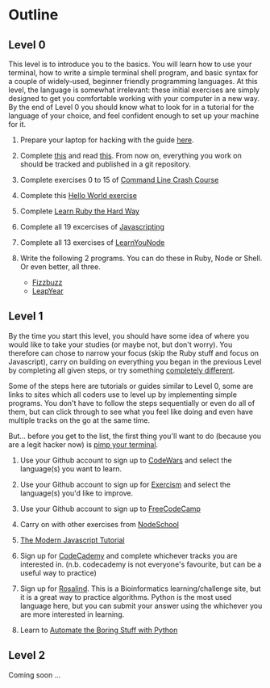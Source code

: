 # Outline

## Level 0
This level is to introduce you to the basics. You will learn how to use your
terminal, how to write a simple terminal shell program, and basic syntax for a
couple of widely-used, beginner friendly programming languages.
At this level, the language is somewhat irrelevant: these initial exercises
are simply designed to get you comfortable working with your computer in a new
way. By the end of Level 0 you should know what to look for in a tutorial for
the language of your choice, and feel confident enough to set up your machine
for it.

1. Prepare your laptop for hacking with the guide [here](https://github.com/fouralarmfire/square-one/blob/master/machine-setup.md#mac-osx-setup).

1. Complete [this](https://try.github.io/) and read [this](https://git-scm.com/docs/gittutorial). From now on, everything you work on should be tracked and published in a git repository.

1. Complete exercises 0 to 15 of [Command Line Crash Course](https://learnpythonthehardway.org/python3/appendixa.html)

1. Complete this [Hello World exercise](https://github.com/fouralarmfire/square-one/blob/master/challenges/hello_world.md#hello-world)

1. Complete [Learn Ruby the Hard Way](https://learnrubythehardway.org/book/)

1. Complete all 19 excercises of [Javascripting](https://github.com/workshopper/javascripting#javascripting)

1. Complete all 13 exercises of [LearnYouNode](https://nodeschool.io/#workshoppers)

1. Write the following 2 programs. You can do these in Ruby, Node or Shell. Or
even better, all three.
	- [Fizzbuzz](https://github.com/fouralarmfire/square-one/blob/master/challenges/fizzbuzz.md#fizzbuzz)
	- [LeapYear](https://github.com/fouralarmfire/square-one/blob/master/challenges/leap_year.md#leap-year)


## Level 1
By the time you start this level, you should have some idea of where you would
like to take your studies (or maybe not, but don't worry). You therefore can
chose to narrow your focus (skip the Ruby stuff and focus on Javascript), carry
on building on everything you began in the previous Level by completing all
given steps, or try something [completely different](https://tour.golang.org/welcome/1).

Some of the steps here are tutorials or guides similar to Level 0, some are
links to sites which all coders use to level up by implementing simple programs.
You don't have to follow the steps sequentially or even do all of them, but can
click through to see what you feel like doing and even have multiple tracks on
the go at the same time.

But... before you get to the list, the first thing you'll want to do (because
you are a legit hacker now) is [pimp your terminal](http://jilles.me/badassify-your-terminal-and-shell/).

1. Use your Github account to sign up to [CodeWars](https://www.codewars.com/) and select
the language(s) you want to learn.

1. Use your Github account to sign up for [Exercism](http://exercism.io/) and select
the language(s) you'd like to improve.

1. Use your Github account to sign up to [FreeCodeCamp](https://www.freecodecamp.org/)

1. Carry on with other exercises from [NodeSchool](https://nodeschool.io/#workshopper-list)

1. [The Modern Javascript Tutorial](https://javascript.info/)

1. Sign up for [CodeCademy](https://www.codecademy.com/) and complete whichever
tracks you are interested in. (n.b. codecademy is not everyone's favourite, but
can be a useful way to practice)

1. Sign up for [Rosalind](http://rosalind.info/problems/locations/). This is
a Bioinformatics learning/challenge site, but it is a great way to practice
algorithms. Python is the most used language here, but you can submit your answer
using the whichever you are more interested in learning.

1. Learn to [Automate the Boring Stuff with Python](https://automatetheboringstuff.com/)


## Level 2
Coming soon ...
